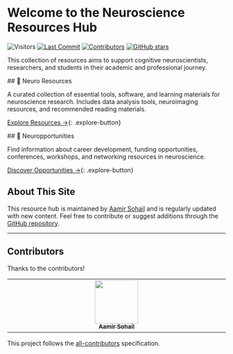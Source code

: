 # Welcome to the Neuroscience Resources Hub

![Visitors](https://pageview.vercel.app/?github_user=sohaamir&github_repo=neuro_resources)
<a href="https://sohaamir.github.io/neuro_resources/" target="_blank"><a href="https://github.com/sohaamir/neuro_resources/commits/main" target="_blank">
  <img src="https://img.shields.io/github/last-commit/sohaamir/neuro_resources" alt="Last Commit"></a>
<a href="https://github.com/sohaamir/neuro_resources/graphs/contributors" target="_blank">
  <img src="https://img.shields.io/github/contributors/sohaamir/neuro_resources" alt="Contributors"></a> <a href="https://github.com/sohaamir/neuro_resources" target="_blank">
  <img src="https://img.shields.io/github/stars/sohaamir/neuro_resources?style=social" alt="GitHub stars"></a>

This collection of resources aims to support cognitive neuroscientists, researchers, and students in their academic and professional journey.

<div class="grid-container" markdown>

<div class="grid-item" markdown>
<a href="neuro_resources" style="text-decoration: none; color: inherit;">
## 🧠 Neuro Resources
    
A curated collection of essential tools, software, and learning materials for neuroscience research. Includes data analysis tools, neuroimaging resources, and recommended reading materials.

[Explore Resources →](neuro_resources.md){: .explore-button}
</a>
</div>

<div class="grid-item" markdown>
<a href="neuropportunities" style="text-decoration: none; color: inherit;">
## 🔬 Neuropportunities

Find information about career development, funding opportunities, conferences, workshops, and networking resources in neuroscience.

[Discover Opportunities →](neuropportunities.md){: .explore-button}
</a>
</div>

</div>

## About This Site

This resource hub is maintained by [Aamir Sohail](https://sohaamir.github.io) and is regularly updated with new content. Feel free to contribute or suggest additions through the [GitHub repository](https://github.com/sohaamir/neuro_resources).

---

## Contributors

Thanks to the contributors!

<!-- ALL-CONTRIBUTORS-LIST:START - Do not remove or modify this section -->
<!-- prettier-ignore-start -->
<!-- markdownlint-disable -->
<table>
  <tbody>
    <tr>
      <td align="center" valign="top" width="14.28%"><a href="http://sohaamir.github.io"><img src="https://avatars.githubusercontent.com/u/35841800?v=4" width="100px;" alt=""/><br /><sub><b>Aamir Sohail</b></sub></a></td>
    </tr>
  </tbody>
</table>

<!-- markdownlint-restore -->
<!-- prettier-ignore-end -->

<!-- ALL-CONTRIBUTORS-LIST:END -->

This project follows the [all-contributors](https://allcontributors.org) specification.